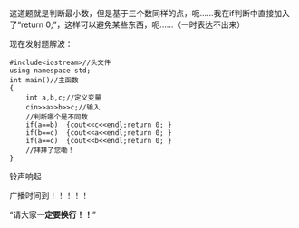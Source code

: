 这道题就是判断最小数，但是基于三个数同样的点，呃……我在if判断中直接加入了“return 0;”，这样可以避免某些东西，呃……（一时表达不出来）

现在发射题解波：
```
#include<iostream>//头文件
using namespace std;
int main()//主函数
{
    int a,b,c;//定义变量
    cin>>a>>b>>c;//输入
    //判断哪个是不同数
    if(a==b)  {cout<<c<<endl;return 0; }
    if(b==c)  {cout<<a<<endl;return 0; }
    if(a==c)  {cout<<b<<endl;return 0; }
    //拜拜了您嘞！
}
```
铃声响起

广播时间到！！！！！

“请大家**一定要换行！！**”